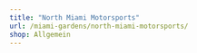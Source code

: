 ```yaml
---
title: "North Miami Motorsports"
url: /miami-gardens/north-miami-motorsports/
shop: Allgemein
---
```

